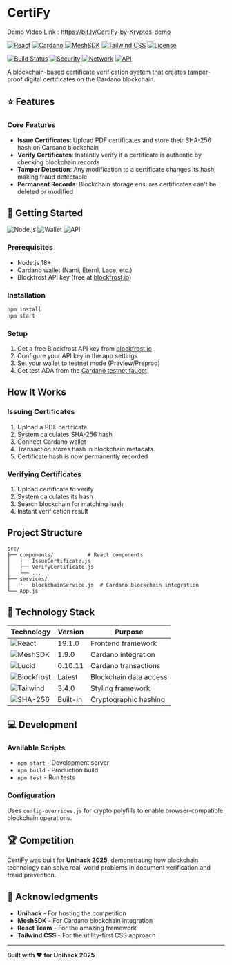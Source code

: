 # CertiFy
Demo Video Link : https://bit.ly/CertiFy-by-Kryptos-demo



[![React](https://img.shields.io/badge/React-19.1.0-61DAFB?style=for-the-badge&logo=react&logoColor=white)](https://reactjs.org/)
[![Cardano](https://img.shields.io/badge/Cardano-Blockchain-0033AD?style=for-the-badge&logo=cardano&logoColor=white)](https://cardano.org/)
[![MeshSDK](https://img.shields.io/badge/MeshSDK-1.9.0-FF6B35?style=for-the-badge)](https://meshjs.dev/)
[![Tailwind CSS](https://img.shields.io/badge/Tailwind_CSS-3.4.0-38B2AC?style=for-the-badge&logo=tailwind-css&logoColor=white)](https://tailwindcss.com/)
[![License](https://img.shields.io/badge/License-Apache2.0-green.svg?style=for-the-badge)](LICENSE)

[![Build Status](https://img.shields.io/badge/Build-Passing-brightgreen?style=flat-square)](https://github.com)
[![Security](https://img.shields.io/badge/Security-SHA--256-blue?style=flat-square)](https://en.wikipedia.org/wiki/SHA-2)
[![Network](https://img.shields.io/badge/Network-Cardano_Testnet-orange?style=flat-square)](https://docs.cardano.org/cardano-testnet/)
[![API](https://img.shields.io/badge/API-Blockfrost-purple?style=flat-square)](https://blockfrost.io/)

A blockchain-based certificate verification system that creates tamper-proof digital certificates on the Cardano blockchain.

## ⭐ Features


### Core Features
- **Issue Certificates**: Upload PDF certificates and store their SHA-256 hash on Cardano blockchain
- **Verify Certificates**: Instantly verify if a certificate is authentic by checking blockchain records
- **Tamper Detection**: Any modification to a certificate changes its hash, making fraud detectable
- **Permanent Records**: Blockchain storage ensures certificates can't be deleted or modified

## 🚀 Getting Started

![Node.js](https://img.shields.io/badge/Node.js-18+-339933?style=flat&logo=node.js&logoColor=white)
![Wallet](https://img.shields.io/badge/Wallet-Cardano-0033AD?style=flat&logo=cardano&logoColor=white)
![API](https://img.shields.io/badge/API-Blockfrost-6B46C1?style=flat)

### Prerequisites
- Node.js 18+
- Cardano wallet (Nami, Eternl, Lace, etc.)
- Blockfrost API key (free at [blockfrost.io](https://blockfrost.io))

### Installation
```bash
npm install
npm start
```

### Setup
1. Get a free Blockfrost API key from [blockfrost.io](https://blockfrost.io)
2. Configure your API key in the app settings
3. Set your wallet to testnet mode (Preview/Preprod)
4. Get test ADA from the [Cardano testnet faucet](https://docs.cardano.org/cardano-testnet/tools/faucet/)

## How It Works

### Issuing Certificates
1. Upload a PDF certificate
2. System calculates SHA-256 hash
3. Connect Cardano wallet
4. Transaction stores hash in blockchain metadata
5. Certificate hash is now permanently recorded

### Verifying Certificates
1. Upload certificate to verify
2. System calculates its hash
3. Search blockchain for matching hash
4. Instant verification result

## Project Structure
```
src/
├── components/           # React components
│   ├── IssueCertificate.js
│   ├── VerifyCertificate.js
│   └── ...
├── services/
│   └── blockchainService.js  # Cardano blockchain integration
└── App.js
```

## 🔧 Technology Stack

| Technology | Version | Purpose |
|------------|---------|---------|
| ![React](https://img.shields.io/badge/React-19-61DAFB?style=flat&logo=react) | 19.1.0 | Frontend framework |
| ![MeshSDK](https://img.shields.io/badge/MeshSDK-1.9-FF6B35?style=flat) | 1.9.0 | Cardano integration |
| ![Lucid](https://img.shields.io/badge/Lucid-0.10-4F46E5?style=flat) | 0.10.11 | Cardano transactions |
| ![Blockfrost](https://img.shields.io/badge/Blockfrost-API-6B46C1?style=flat) | Latest | Blockchain data access |
| ![Tailwind](https://img.shields.io/badge/Tailwind-3.4-38B2AC?style=flat&logo=tailwind-css) | 3.4.0 | Styling framework |
| ![SHA-256](https://img.shields.io/badge/SHA--256-Crypto-FF0000?style=flat) | Built-in | Cryptographic hashing |

## 💻 Development

### Available Scripts
- `npm start` - Development server
- `npm build` - Production build  
- `npm test` - Run tests

### Configuration
Uses `config-overrides.js` for crypto polyfills to enable browser-compatible blockchain operations.


## 🏆 Competition

CertiFy was built for **Unihack 2025**, demonstrating how blockchain technology can solve real-world problems in document verification and fraud prevention.

## 🙏 Acknowledgments

- **Unihack** - For hosting the competition
- **MeshSDK** - For Cardano blockchain integration
- **React Team** - For the amazing framework
- **Tailwind CSS** - For the utility-first CSS approach

---

**Built with ❤️ for Unihack 2025**
